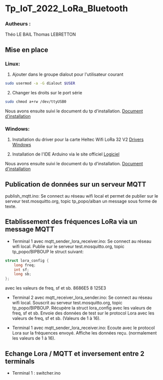 
# Tp_IoT_2022_LoRa_Bluetooth

### Autheurs :

Théo LE BAIL
Thomas LEBRETTON

## Mise en place

### Linux:

1. Ajouter dans le groupe dialout pour l'utilisateur courant
```bash
sudo usermod -a -G dialout $USER
```

2. Changer les droits sur le port série
```bash
sudo chmod a+rw /dev/ttyUSB0
```

Nous avons ensuite suivi le document du tp d'installation.
[Document d'installation](http://www.smartcomputerlab.org/m5/IoT.Labs.base.fr.2020.jpg.pdf)

### Windows:

1. Installation du driver pour la carte Heltec Wifi LoRa 32 V2
[Drivers Windows](https://www.silabs.com/developers/usb-to-uart-bridge-vcp-drivers?tab=downloads)

2. Installation de l'IDE Arduino via le site officiel
[Logiciel](https://www.arduino.cc/en/software)

Nous avons ensuite suivi le document du tp d'installation.
[Document d'installation](http://www.smartcomputerlab.org/m5/IoT.Labs.base.fr.2020.jpg.pdf)


## Publication de données sur un serveur MQTT

publish_mqtt.ino:
Se connect au réseau wifi local et
permet de publier sur le serveur test.mosquitto.org, topic tp_popo/alban
un message sous forme de texte.



## Etablissement des fréquences LoRa via un message MQTT
- Terminal 1 avec mqtt_sender_lora_receiver.ino:
Se connect au réseau wifi local.
Publie sur le serveur test.mosquitto.org, topic tp_popo/BIPBOUP le struct suivant:
```c
struct lora_config {
    long freq;
    int sf;
    long sb;
};
``` 
avec les valeurs de freq, sf et sb.
8686E5
8
125E3

- Terminal 2 avec mqtt_receiver_lora_sender.ino:
Se connect au réseau wifi local.
Souscrit au serveur test.mosquitto.org, topic tp_popo/BIPBOUP.
Récupère la struct lora_config avec les valeurs de freq, sf et sb.
Envoie des données de test sur le protocol Lora avec les valeurs de freq, sf et sb. (Valeurs de 1 à 16).


- Terminal 1 avec mqtt_sender_lora_receiver.ino:
Ecoute avec le protocol Lora sur la fréquences envoyé.
Affiche les données reçu. (normalement les valeurs de 1 à 16). 


## Echange Lora / MQTT et inversement entre 2 terminals
- Terminal 1 : switcher.ino

